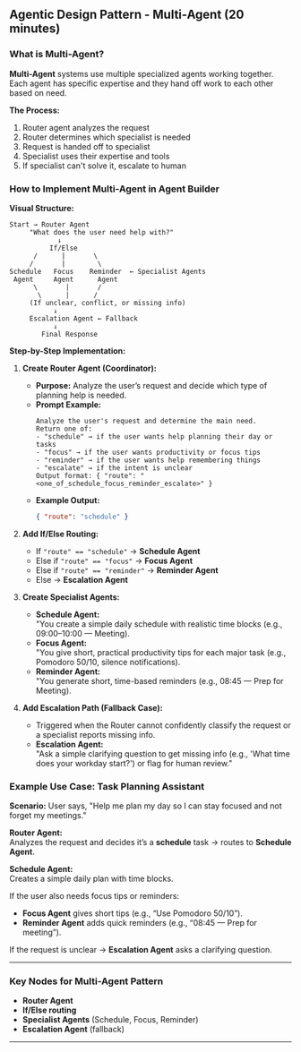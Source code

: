 ## Agentic Design Pattern - Multi-Agent (20 minutes)

### What is Multi-Agent?

**Multi-Agent** systems use multiple specialized agents working together. Each agent has specific expertise and they hand off work to each other based on need.

**The Process:**
1. Router agent analyzes the request
2. Router determines which specialist is needed
3. Request is handed off to specialist
4. Specialist uses their expertise and tools
5. If specialist can't solve it, escalate to human

### How to Implement Multi-Agent in Agent Builder

**Visual Structure:**
```
Start → Router Agent
     "What does the user need help with?"
            ↓
          If/Else
      /      |       \
     /       |        \
Schedule   Focus    Reminder  ← Specialist Agents
 Agent     Agent      Agent
      \       |       /
       \      |      /
     (If unclear, conflict, or missing info)
           ↓
     Escalation Agent ← Fallback
           ↓
        Final Response

```

**Step-by-Step Implementation:**

1. **Create Router Agent (Coordinator):**  
   - **Purpose:** Analyze the user’s request and decide which type of planning help is needed.  
   - **Prompt Example:**  
     ```
     Analyze the user's request and determine the main need.  
     Return one of:  
     - "schedule" → if the user wants help planning their day or tasks  
     - "focus" → if the user wants productivity or focus tips  
     - "reminder" → if the user wants help remembering things  
     - "escalate" → if the intent is unclear
     Output format: { "route": "<one_of_schedule_focus_reminder_escalate>" }
     ```
   - **Example Output:**  
     ```json
     { "route": "schedule" }
     ```

2. **Add If/Else Routing:**  
   - If `"route" == "schedule"` → **Schedule Agent**  
   - Else if `"route" == "focus"` → **Focus Agent**  
   - Else if `"route" == "reminder"` → **Reminder Agent**  
   - Else → **Escalation Agent**  

3. **Create Specialist Agents:**  
   - **Schedule Agent:**  
     "You create a simple daily schedule with realistic time blocks (e.g., 09:00–10:00 — Meeting).    
   - **Focus Agent:**  
     "You give short, practical productivity tips for each major task (e.g., Pomodoro 50/10, silence notifications).  
   - **Reminder Agent:**  
     "You generate short, time-based reminders (e.g., 08:45 — Prep for Meeting).  

4. **Add Escalation Path (Fallback Case):**  
   - Triggered when the Router cannot confidently classify the request or a specialist reports missing info.  
   - **Escalation Agent:**  
     "Ask a simple clarifying question to get missing info (e.g., 'What time does your workday start?') or flag for human review."

### Example Use Case: Task Planning Assistant

**Scenario:** User says, "Help me plan my day so I can stay focused and not forget my meetings."

**Router Agent:**  
Analyzes the request and decides it’s a **schedule** task → routes to **Schedule Agent**.

**Schedule Agent:**  
Creates a simple daily plan with time blocks.

If the user also needs focus tips or reminders:  
- **Focus Agent** gives short tips (e.g., “Use Pomodoro 50/10”).  
- **Reminder Agent** adds quick reminders (e.g., “08:45 — Prep for meeting”).

If the request is unclear → **Escalation Agent** asks a clarifying question.

---

### Key Nodes for Multi-Agent Pattern

- **Router Agent**
- **If/Else routing**
- **Specialist Agents** (Schedule, Focus, Reminder)
- **Escalation Agent** (fallback)

---
